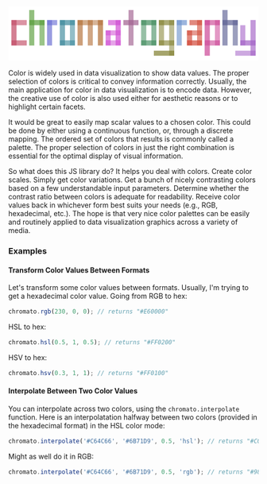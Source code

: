 <img src="chromatography_logo.png">

Color is widely used in data visualization to show data values. The proper selection of colors is critical to convey information correctly. Usually, the main application for color in data visualization is to encode data. However, the creative use of color is also used either for aesthetic reasons or to highlight certain facets.

It would be great to easily map scalar values to a chosen color. This could be done by either using a continuous function, or, through a discrete mapping. The ordered set of colors that results is commonly called a palette. The proper selection of colors in just the right combination is essential for the optimal display of visual information.

So what does this JS library do? It helps you deal with colors. Create color scales. Simply get color variations. Get a bunch of nicely contrasting colors based on a few understandable input parameters. Determine whether the contrast ratio between colors is adequate for readability. Receive color values back in whichever form best suits your needs (e.g., RGB, hexadecimal, etc.). The hope is that very nice color palettes can be easily and routinely applied to data visualization graphics across a variety of media.

### Examples

#### Transform Color Values Between Formats

Let's transform some color values between formats. Usually, I'm trying to get a hexadecimal color value. Going from RGB to hex:

```js
chromato.rgb(230, 0, 0); // returns "#E60000"
```

HSL to hex:

```js
chromato.hsl(0.5, 1, 0.5); // returns "#FF0200"
```

HSV to hex:

```js
chromato.hsv(0.3, 1, 1); // returns "#FF0100"
```

#### Interpolate Between Two Color Values

You can interpolate across two colors, using the `chromato.interpolate` function. Here is an interpolatation halfway between two colors (provided in the hexadecimal format) in the HSL color mode:

```js
chromato.interpolate('#C64C66', '#6B71D9', 0.5, 'hsl'); // returns "#C05BD0"
```

Might as well do it in RGB:
```js
chromato.interpolate('#C64C66', '#6B71D9', 0.5, 'rgb'); // returns "#985E9F"
```


